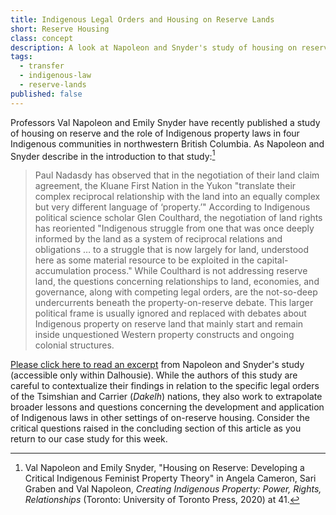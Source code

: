 ```yaml
---
title: Indigenous Legal Orders and Housing on Reserve Lands
short: Reserve Housing
class: concept
description: A look at Napoleon and Snyder's study of housing on reserve and the role of Indigenous legal orders
tags: 
  - transfer
  - indigenous-law
  - reserve-lands
published: false
---
```



Professors Val Napoleon and Emily Snyder have recently published a study of housing on reserve and the role of Indigenous property laws in four Indigenous communities in northwestern British Columbia. As Napoleon and Snyder describe in the introduction to that study:[^napoleon2020]

> Paul Nadasdy has observed that in the negotiation of their land claim agreement, the Kluane First Nation in the Yukon "translate their complex reciprocal relationship with the land into an equally complex but very different language of ‘property.’" According to Indigenous political science scholar Glen Coulthard, the negotiation of land rights has reoriented "Indigenous struggle from one that was once deeply informed by the land as a system of reciprocal relations and obligations … to a struggle that is now largely for land, understood here as some material resource to be exploited in the capital-accumulation process." While Coulthard is not addressing reserve land, the questions concerning relationships to land, economies, and governance, along with competing legal orders, are the not-so-deep undercurrents beneath the property-on-reserve debate. This larger political frame is usually ignored and replaced with debates about Indigenous property on reserve land that mainly start and remain inside unquestioned Western property constructs and ongoing colonial structures.

[Please click here to read an excerpt](https://dal.brightspace.com/d2l/le/content/249525/viewContent/3534662/View) from Napoleon and Snyder's study (accessible only within Dalhousie). While the authors of this study are careful to contextualize their findings in relation to the specific legal orders of the Tsimshian and Carrier (*Dakelh*) nations, they also work to extrapolate broader lessons and questions concerning the development and application of Indigenous laws in other settings of on-reserve housing. Consider the critical questions raised in the concluding section of this article as you return to our case study for this week.

[^napoleon2020]: Val Napoleon and Emily Snyder, "Housing on Reserve: Developing a Critical Indigenous Feminist Property Theory" in Angela Cameron, Sari Graben and Val Napoleon, *Creating Indigenous Property: Power, Rights, Relationships* (Toronto: University of Toronto Press, 2020) at 41.
